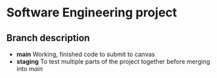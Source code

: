 # Software Engineering project

## Branch description
- __main__ Working, finished code to submit to canvas
- __staging__ To test multiple parts of the project together before merging into _main_
